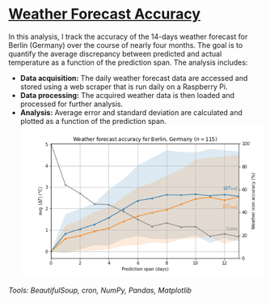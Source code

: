 # [Weather Forecast Accuracy](https://github.com/chris-winta/Data-Science-Projects/tree/master/Weather_Forecast_Accuracy)
  In this analysis, I track the accuracy of the 14-days weather forecast for Berlin (Germany) over the course of nearly four months. The goal is to quantify the average discrepancy between predicted and actual temperature as a function of the prediction span. The analysis includes:
- **Data acquisition:** The daily weather forecast data are accessed and stored using a web scraper that is run daily on a Raspberry Pi.
- **Data processing:** The acquired weather data is then loaded and processed for further analysis.
- **Analysis:** Average error and standard deviation are calculated and plotted as a function of the prediction span.
![Average temperature discrepancy as a function of forecast time](weather_preview.png)

_Tools: BeautifulSoup, cron, NumPy, Pandas, Matplotlib_

